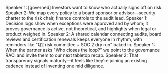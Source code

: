 Speaker 1: [governed] Investors want to know who actually signs off on risk.
Speaker 2: We map every policy to a board sponsor or advisor—security charter to the risk chair, finance controls to the audit lead.
Speaker 1: Decision logs show when exceptions were approved and by whom; it proves governance is active, not theoretical, and highlights when legal or product weighed in.
Speaker 2: A shared calendar connecting audits, board reviews and certification renewals keeps everyone in rhythm, with reminders like "Q2 risk committee + SOC 2 dry run" baked in.
Speaker 1: When the partner asks "Who closes the loop?" we point to the governance RACI and invite them to our next tabletop recap.
Speaker 2: That transparency signals maturity—it feels like they're joining an existing cadence instead of inventing one mid diligence.
